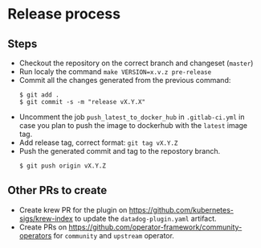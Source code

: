 # Release process

## Steps

- Checkout the repository on the correct branch and changeset (`master`)
- Run localy the command `make VERSION=x.v.z pre-release`
- Commit all the changes generated from the previous command:
    ```console
    $ git add .
    $ git commit -s -m "release vX.Y.X"
    ```
- Uncomment the job `push_latest_to_docker_hub` in `.gitlab-ci.yml` in case you plan to push the image to dockerhub with the `latest` image tag.
- Add release tag, correct format: `git tag vX.Y.Z`
- Push the generated commit and tag to the repostory branch.
    ```console
    $ git push origin vX.Y.Z
    ```

## Other PRs to create

- Create krew PR for the plugin on https://github.com/kubernetes-sigs/krew-index to update the `datadog-plugin.yaml` artifact.
- Create PRs on https://github.com/operator-framework/community-operators for `community` and `upstream` operator.
